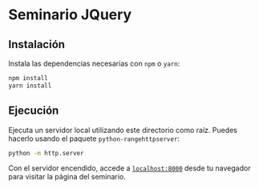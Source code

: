 # Seminario JQuery

## Instalación

Instala las dependencias necesarias con `npm` o `yarn`:

```sh
npm install
yarn install
```

## Ejecución

Ejecuta un servidor local utilizando este directorio como raíz.
Puedes hacerlo usando el paquete `python-rangehttpserver`:

```sh
python -m http.server
```

Con el servidor encendido, accede a [`localhost:8000`](http://localhost:8000/) desde tu navegador para visitar la página del seminario.
